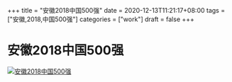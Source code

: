 +++
title = "安徽2018中国500强"
date = 2020-12-13T11:21:17+08:00
tags = ["安徽,2018,中国500强"]
categories = ["work"]
draft = false
+++
# 安徽2018中国500强
[![安徽2018中国500强](https://pic.downk.cc/item/5f6cc7d9160a154a6791a9db.png)](https://pic.downk.cc/item/5f6cc7d9160a154a6791a9db.png)
